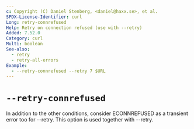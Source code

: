```yaml
---
c: Copyright (C) Daniel Stenberg, <daniel@haxx.se>, et al.
SPDX-License-Identifier: curl
Long: retry-connrefused
Help: Retry on connection refused (use with --retry)
Added: 7.52.0
Category: curl
Multi: boolean
See-also:
  - retry
  - retry-all-errors
Example:
  - --retry-connrefused --retry 7 $URL
---
```


# `--retry-connrefused`

In addition to the other conditions, consider ECONNREFUSED as a transient
error too for --retry. This option is used together with --retry.
